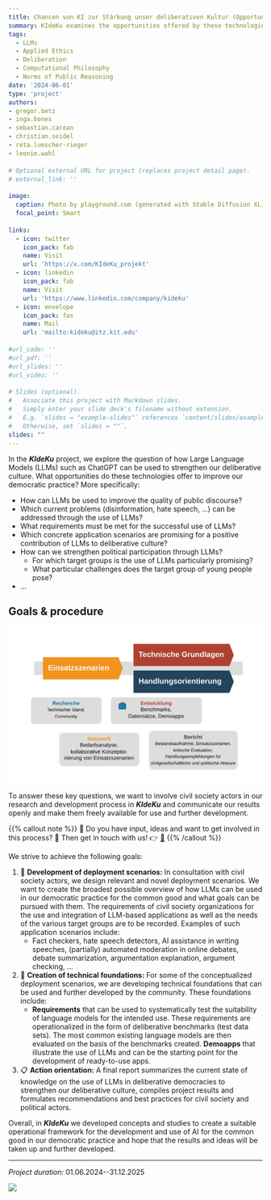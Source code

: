 ```yaml
---
title: Chancen von KI zur Stärkung unser deliberativen Kultur (Opportunities of AI to strengthen our deliberative culture) (KIdeKu)
summary: KIdeKu examines the opportunities offered by these technologies to strengthen our deliberative culture, and in particular to increase participation in civil society and political debates.
tags:
  - LLMs
  - Applied Ethics
  - Deliberation
  - Computational Philosophy
  - Norms of Public Reasoning
date: '2024-06-01'
type: 'project'
authors:
- gregor.betz
- inga.bones
- sebastian.cacean
- christian.seidel
- reta.luescher-rieger
- leonie.wahl

# Optional external URL for project (replaces project detail page).
# external_link: ''

image:
  caption: Photo by playground.com (generated with Stable Diffusion XL)
  focal_point: Smart

links:
  - icon: twitter
    icon_pack: fab
    name: Visit
    url: 'https://x.com/KIdeKu_projekt'
  - icon: linkedin
    icon_pack: fab
    name: Visit
    url: 'https://www.linkedin.com/company/kideku'
  - icon: envelope
    icon_pack: fas
    name: Mail
    url: 'mailto:kideku@itz.kit.edu'

#url_code: ''
#url_pdf: ''
#url_slides: ''
#url_video: ''

# Slides (optional).
#   Associate this project with Markdown slides.
#   Simply enter your slide deck's filename without extension.
#   E.g. `slides = "example-slides"` references `content/slides/example-slides.md`.
#   Otherwise, set `slides = ""`.
slides: ""
---
```


In the **_KIdeKu_** project, we explore the question of how Large Language Models (LLMs) such as ChatGPT can be used to strengthen our deliberative culture. What opportunities do these technologies offer to improve our democratic practice? More specifically:

+ How can LLMs be used to improve the quality of public discourse? 
+ Which current problems (disinformation, hate speech, ...) can be addressed through the use of LLMs? 
+ What requirements must be met for the successful use of LLMs? 
+ Which concrete application scenarios are promising for a positive contribution of LLMs to deliberative culture? 
+ How can we strengthen political participation through LLMs?
  + For which target groups is the use of LLMs particularly promising? 
  + What particular challenges does the target group of young people pose? 
+ ...

<!-- Ziele -->
## Goals & procedure

![Goals in KIdeKu](kideku_ziele_ablauf.jpg)

To answer these key questions, we want to involve civil society actors in our research and development process in **_KIdeKu_** and communicate our results openly and make them freely available for use and further development. 


{{% callout note %}}
🙋 Do you have input, ideas and want to get involved in this process? 👏 Then get in touch with us! 👉 [📧](mailto:kideku@itz.kit.edu)
{{% /callout %}}

We strive to achieve the following goals: 

1. 👥 **Development of deployment scenarios:** In consultation with civil society actors, we design relevant and novel deployment scenarios. We want to create the broadest possible overview of how LLMs can be used in our democratic practice for the common good and what goals can be pursued with them. The requirements of civil society organizations for the use and integration of LLM-based applications as well as the needs of the various target groups are to be recorded. Examples of such application scenarios include:
   + Fact checkers, hate speech detectors, AI assistance in writing speeches, (partially) automated moderation in online debates, debate summarization, argumentation explanation, argument checking, ... 
2. 🤖 **Creation of technical foundations:** For some of the conceptualized deployment scenarios, we are developing technical foundations that can be used and further developed by the community. These foundations include:
   + **Requirements** that can be used to systematically test the suitability of language models for the intended use. These requirements are operationalized in the form of deliberative benchmarks (test data sets). The most common existing language models are then evaluated on the basis of the benchmarks created.
   **Demoapps** that illustrate the use of LLMs and can be the starting point for the development of ready-to-use apps. 
3. 📋 **Action orientation:** A final report summarizes the current state of knowledge on the use of LLMs in deliberative democracies to strengthen our deliberative culture, compiles project results and formulates recommendations and best practices for civil society and political actors.


Overall, in **_KIdeKu_** we developed concepts and studies to create a suitable operational framework for the development and use of AI for the common good in our democratic practice and hope that the results and ideas will be taken up and further developed. 

---
*Project duration:* 01.06.2024--31.12.2025

<!-- ![Logo BMFSFJ](BMFSFJ_Logo.svg) -->
<img align="left" width="400" src="/uploads/events/251113_w_kideku_workshop/BMBFSFJ_en_v1_farbig.png">